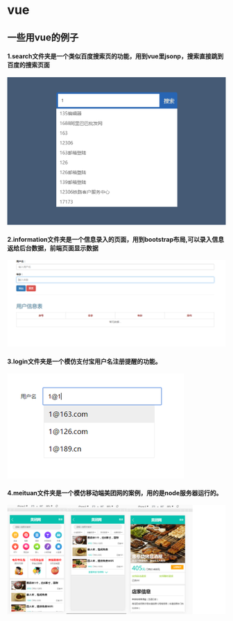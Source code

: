# vue
## 一些用vue的例子
#### 1.search文件夹是一个类似百度搜索页的功能，用到vue里jsonp，搜索直接跳到百度的搜索页面
 ![image](https://github.com/wumao016/vue2/raw/master/img/index.png)
#### 2.information文件夹是一个信息录入的页面，用到bootstrap布局,可以录入信息返给后台数据，前端页面显示数据
![image](https://github.com/wumao016/vue2/raw/master/img/inf.png)
#### 3.login文件夹是一个模仿支付宝用户名注册提醒的功能。
![image](https://github.com/wumao016/vue2/raw/master/img/login.png)
#### 4.meituan文件夹是一个模仿移动端美团网的案例，用的是node服务器运行的。
![image](https://github.com/wumao016/vue2/raw/master/img/m.png)
